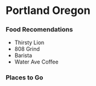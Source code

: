 # Portland Oregon

### Food Recomendations
- Thirsty Lion
- 808 Grind
- Barista
- Water Ave Coffee

### Places to Go
